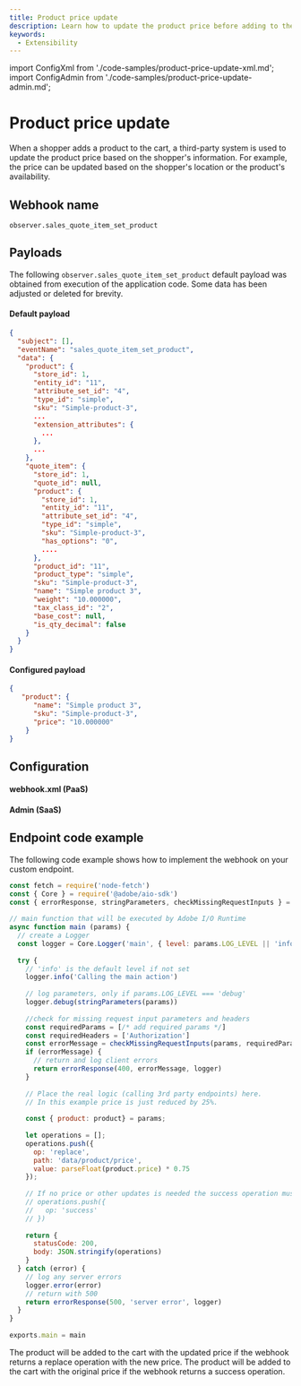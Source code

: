 ```yaml
---
title: Product price update
description: Learn how to update the product price before adding to the cart using webhooks in Adobe Commerce.
keywords:
  - Extensibility
---
```


import ConfigXml from './code-samples/product-price-update-xml.md';
import ConfigAdmin from './code-samples/product-price-update-admin.md';

# Product price update

When a shopper adds a product to the cart, a third-party system is used to update the product price based on the shopper's information. For example, the price can be updated based on the shopper's location or the product's availability.

## Webhook name

`observer.sales_quote_item_set_product`

## Payloads

The following `observer.sales_quote_item_set_product` default payload was obtained from execution of the application code. Some data has been adjusted or deleted for brevity.

<CodeBlock slots="heading, code" repeat="2" languages="JSON, JSON" />

#### Default payload

```json
{
  "subject": [],
  "eventName": "sales_quote_item_set_product",
  "data": {
    "product": {
      "store_id": 1,
      "entity_id": "11",
      "attribute_set_id": "4",
      "type_id": "simple",
      "sku": "Simple-product-3",
      ...
      "extension_attributes": {
        ...
      },
      ...
    },
    "quote_item": {
      "store_id": 1,
      "quote_id": null,
      "product": {
        "store_id": 1,
        "entity_id": "11",
        "attribute_set_id": "4",
        "type_id": "simple",
        "sku": "Simple-product-3",
        "has_options": "0",
        ....
      },
      "product_id": "11",
      "product_type": "simple",
      "sku": "Simple-product-3",
      "name": "Simple product 3",
      "weight": "10.000000",
      "tax_class_id": "2",
      "base_cost": null,
      "is_qty_decimal": false
    }
  }
}
```

#### Configured payload

```json
{
   "product": {
      "name": "Simple product 3",
      "sku": "Simple-product-3",
      "price": "10.000000"
    }
}
```

## Configuration

<TabsBlock orientation="horizontal" slots="heading, content" theme="light" repeat="2" />

#### webhook.xml (PaaS)

<ConfigXml/>

#### Admin (SaaS)

<ConfigAdmin/>

## Endpoint code example

The following code example shows how to implement the webhook on your custom endpoint.

```js
const fetch = require('node-fetch')
const { Core } = require('@adobe/aio-sdk')
const { errorResponse, stringParameters, checkMissingRequestInputs } = require('../utils')
 
// main function that will be executed by Adobe I/O Runtime
async function main (params) {
  // create a Logger
  const logger = Core.Logger('main', { level: params.LOG_LEVEL || 'info' })
 
  try {
    // 'info' is the default level if not set
    logger.info('Calling the main action')
 
    // log parameters, only if params.LOG_LEVEL === 'debug'
    logger.debug(stringParameters(params))
 
    //check for missing request input parameters and headers
    const requiredParams = [/* add required params */]
    const requiredHeaders = ['Authorization']
    const errorMessage = checkMissingRequestInputs(params, requiredParams, requiredHeaders)
    if (errorMessage) {
      // return and log client errors
      return errorResponse(400, errorMessage, logger)
    }
 
    // Place the real logic (calling 3rd party endpoints) here.
    // In this example price is just reduced by 25%.
      
    const { product: product} = params;
    
    let operations = [];
    operations.push({
      op: 'replace',
      path: 'data/product/price',
      value: parseFloat(product.price) * 0.75
    });
    
    // If no price or other updates is needed the success operation must be returned
    // operations.push({
    //   op: 'success'
    // })  
      
    return {
      statusCode: 200,
      body: JSON.stringify(operations)
    }  
  } catch (error) {
    // log any server errors
    logger.error(error)
    // return with 500
    return errorResponse(500, 'server error', logger)
  }
}
 
exports.main = main
```

The product will be added to the cart with the updated price if the webhook returns a replace operation with the new price. The product will be added to the cart with the original price if the webhook returns a success operation.
